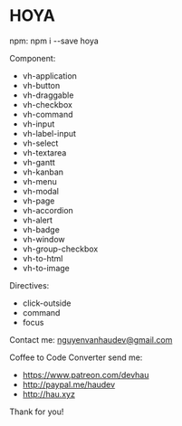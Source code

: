 # HOYA
npm: npm i --save hoya

Component:

- vh-application
- vh-button
- vh-draggable
- vh-checkbox
- vh-command
- vh-input
- vh-label-input
- vh-select
- vh-textarea
- vh-gantt
- vh-kanban
- vh-menu
- vh-modal
- vh-page
- vh-accordion
- vh-alert
- vh-badge
- vh-window
- vh-group-checkbox
- vh-to-html
- vh-to-image

Directives:

- click-outside
- command
- focus

Contact me: nguyenvanhaudev@gmail.com

Coffee to Code Converter send me:

- https://www.patreon.com/devhau
- http://paypal.me/haudev
- http://hau.xyz

Thank for you!

